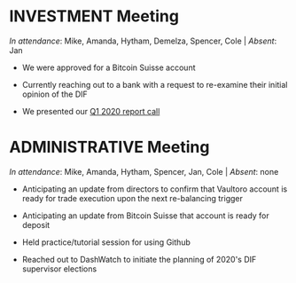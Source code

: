 # INVESTMENT Meeting

*In attendance*: Mike, Amanda, Hytham, Demelza, Spencer, Cole | *Absent*: Jan

- We were approved for a Bitcoin Suisse account

- Currently reaching out to a bank with a request to re-examine their initial opinion of the DIF

- We presented our [Q1 2020 report call](https://www.youtube.com/watch?v=QjMJT4yqtJY)

# ADMINISTRATIVE Meeting

*In attendance*: Mike, Amanda, Hytham, Spencer, Jan, Cole | *Absent*: none

- Anticipating an update from directors to confirm that Vaultoro account is ready for trade execution upon the next re-balancing trigger
- Anticipating an update from Bitcoin Suisse that account is ready for deposit

- Held practice/tutorial session for using Github
- Reached out to DashWatch to initiate the planning of 2020's DIF supervisor elections
